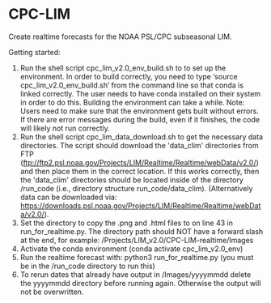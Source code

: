 # CPC-LIM
Create realtime forecasts for the NOAA PSL/CPC subseasonal LIM.

Getting started:

1) Run the shell script cpc_lim_v2.0_env_build.sh to to set up the environment. In order to build correctly, you need to type ‘source cpc_lim_v2.0_env_build.sh’ from the command line so that conda is linked correctly. The user needs to have conda installed on their system in order to do this. Building the environment can take a while.
Note: Users need to make sure that the environment gets built without errors. If there are error messages during the build, even if it finishes, the code will likely not run correctly. 
2) Run the shell script cpc_lim_data_download.sh to get the necessary data directories. The script should download the 'data_clim' directories from FTP (ftp://ftp2.psl.noaa.gov/Projects/LIM/Realtime/Realtime/webData/v2.0/) and then place them in the correct location. If this works correctly, then the 'data_clim' directories should be located inside of the directory /run_code (i.e., directory structure run_code/data_clim). (Alternatively data can be downloaded via: https://downloads.psl.noaa.gov/Projects/LIM/Realtime/Realtime/webData/v2.0/).
3) Set the directory to copy the .png and .html files to on line 43 in run_for_realtime.py. The directory path should NOT have a forward slash at the end, for example: /Projects/LIM_v2.0/CPC-LIM-realtime/Images
4) Activate the conda environment (conda activate cpc_lim_v2.0_env)
5) Run the realtime forecast with: python3 run_for_realtime.py (you must be in the /run_code directory to run this)
6) To rerun dates that already have output in /Images/yyyymmdd delete the yyyymmdd directory before running again. Otherwise the output will not be overwritten.
